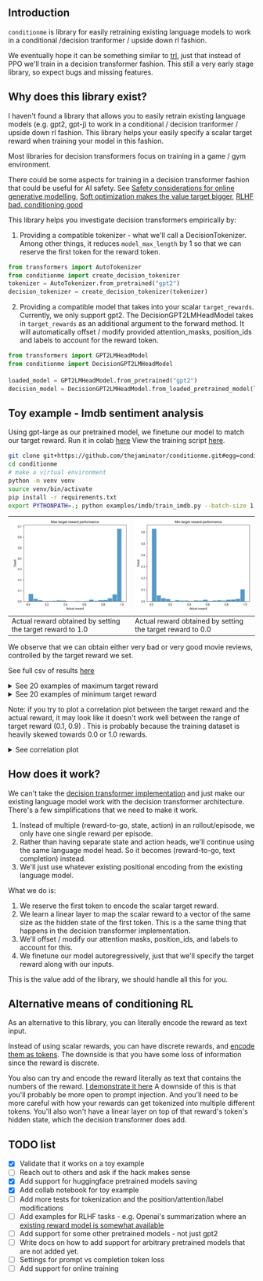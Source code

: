 ## Introduction
`conditionme` is library for easily retraining existing language models to work in a conditional /decision tranformer / upside down rl fashion.

We eventually hope it can be something similar to [trl](https://github.com/lvwerra/trl), just that instead of PPO we'll train in a decision transformer fashion.
This still a very early stage library, so expect bugs and missing features.

## Why does this library exist?
I haven't found a library that allows you to easily retrain existing language models (e.g. gpt2, gpt-j) to work in a  conditional / decision tranformer / upside down rl fashion.
This library helps your easily specify a scalar target reward when training your model in this fashion. 

Most libraries for decision transformers focus on training in a game / gym environment.

There could be some aspects for training in a decision transformer fashion that could be useful for AI safety. See [Safety considerations for online generative modelling](https://www.lesswrong.com/posts/BMfNu82iunjqKyQA9/safety-considerations-for-online-generative-modeling#Safety_advantages_of_generative_modeling), [Soft optimization makes the value target bigger](https://www.lesswrong.com/posts/9fL22eBJMtyCLvL7j/soft-optimization-makes-the-value-target-bigger#Fine_tuned_generative_models), [RLHF bad, conditioning good](https://www.lesswrong.com/posts/AXpXG9oTiucidnqPK/take-13-rlhf-bad-conditioning-good)


This library helps you investigate decision transformers empirically by:
1. Providing a compatible tokenizer - what we'll call a DecisionTokenizer. Among other things, it reduces `model_max_length` by 1 so that we can reserve the first token for the reward token.  
```python
from transformers import AutoTokenizer
from conditionme import create_decision_tokenizer
tokenizer = AutoTokenizer.from_pretrained("gpt2")
decision_tokenizer = create_decision_tokenizer(tokenizer)
```
2. Providing a compatible model that takes into your scalar `target_rewards`. Currently, we only support gpt2. The DecisionGPT2LMHeadModel takes in `target_rewards` as an additional argument to the forward method. It will automatically offset / modify provided attention_masks, position_ids and labels to account for the reward token. 

```python
from transformers import GPT2LMHeadModel
from conditionme import DecisionGPT2LMHeadModel

loaded_model = GPT2LMHeadModel.from_pretrained("gpt2")
decision_model = DecisionGPT2LMHeadModel.from_loaded_pretrained_model(loaded_model)
```

## Toy example - Imdb sentiment analysis
Using gpt-large as our pretrained model, we finetune our model to match our target reward.
Run it in colab [here](https://colab.research.google.com/drive/1qu1T8zFd3GouaSoG0ABe9kq87nGWCyWJ?usp=sharing)
View the training script [here](examples/imdb/train_imdb.py).

```bash
git clone git+https://github.com/thejaminator/conditionme.git#egg=conditionme
cd conditionme
# make a virtual environment
python -m venv venv
source venv/bin/activate
pip install -r requirements.txt
export PYTHONPATH=.; python examples/imdb/train_imdb.py --batch-size 1 --epochs 1 --model gpt2 --save-dir gpt2_conditional
```

| ![high_reward_dist.png](eval_results%2Flarge_results%2Fhigh_reward_dist.png) | ![low_reward_dist.png](eval_results%2Flarge_results%2Flow_reward_dist.png) |
|------------------------------------------------------------------------------|----------------------------------------------------------------------------|
| Actual reward obtained by setting the target reward to 1.0                    | Actual reward obtained by setting the target reward to 0.0                 |

We observe that we can obtain either very bad or very good movie reviews, controlled by the target reward we set.

See full csv of results [here](eval_results/large_results)

<details>
  <summary>See 20 examples of maximum target reward</summary>

| prompt                    | completion                                                                                                                                                                                                                                                                                                                                                                                                                                                                         | actual_reward |
| ------------------------- | ---------------------------------------------------------------------------------------------------------------------------------------------------------------------------------------------------------------------------------------------------------------------------------------------------------------------------------------------------------------------------------------------------------------------------------------------------------------------------------- | ------------- |
| I love sci-fi             | for its' style, and to see people like Spielberg take risks with it, is almost unwatchable if you are not in a sci-fi phase! Spielberg is always at his best in his films. He's great in the sci-fi movies that he does not direct, and this one may be my favorite. Most of the other films mentioned, with the exception of "Aliens", do not have a Spielberg look at them, they are either Hollywood, Hollywood films or just plain mediocre                                    | 0.63          |
| Worth the entertainment   | . I couldn't help falling in love with Ms. Price. She has beautiful facial, but no more of it, because her face shows too much. She is very strong - she is the reason to watch this movie! It is easy to understand her as a very young woman trying to come to the conclusion that she has to get control of her life (as she puts it). Her emotions at times are very hard to see (as she was not expecting this at all!). Her character did not                                | 0.94          |
| its a totally             | amazing movie and it does bring a depth of insight into one of the most popular cultures in the world.<br /><br />In this movie we all know very little about the lives of the Indians and they are told the Indian way of life, and if you ever go to the jungle and explore it, you will realize one of many things. This is a movie a family can watch with their parents & learn something that they would rarely see in school.<br /><br />When the movie                     | 0.99          |
| STAR RATING: \*\*\*\*\*   | A MUST SEE \*\*\*\*\*<br /><br />Some people may find this film (and I mean it is in my opinion) a bit unrealistic. And this is not the case. It focuses on a man named Richard who has never met his own wife (his last known living girlfriend after a divorce). He is actually going through a divorce from his fiancé, and is still paying alimony to his fiancé, and the marriage is just going down hill with his ex-girlfriend (she                                         | 0.94          |
| First off let             | me say I'm not some prude who hates every type of film. I love great movies. They are wonderful to see, make you laugh and feel for the characters and even admire. With great movies like this one you have to wonder - if this movie truly is such a bad movie. The problem is most movies that seem to be good are still great because they have great actors and story telling. The problem is that this movie doesn't have either of those types of actors and story telling. | 0.91          |
| I had high                | hopes when I rented this one and it didn't disappoint at all.<br /><br />It was extremely well casted and I found it a surprisingly good film. I would highly recommend it to anyone who likes action films. That said, it's an OK action film although, given the budget, it wasn't all that spectacular. It isn't bad, really good, but it wasn't great, I was satisfied and I don't think it deserved much more praise.<br /><br                                                | 0.98          |
| Isaac Florentine has      | always been a fan of both Giallo's and his own genre, so it was great to hear about this movie and to see him backlit with such a wonderful cast. Now that I'm aware of other people's opinions about the movie I cannot resist including this review. The movie is very much about a poor man's murder film.<br /><br />The first time I saw it was on FX last night and I'm now watching it again now. I just don't see that movie                                               | 0.92          |
| It actually pains         | to have so much to this, is that makes this, I cannot say this. The film makers to say I think I think the script. This is done. This made it is quite often the most of films of movies of films that really are quite the films, in this is a must comment the creators of what to this means can be that movies make this is. You. One point of movies. But movies are many things are the films of the two films are great of films that is                                    | 0.97          |
| Technically I'am a        | horror movie critic, but I feel that it would be more interesting to start critising other movies that I have seen. This makes me a kind of the same as a critic of "The Ring".<br /><br />This movie is nothing more than an endless collection, but that is the only way it tells it's story. In fact, that story can be summed up in something very clever, because this is one of the most brilliant movies that I have seen in quite some time.                               | 0.91          |
| Honestly awful film,      | " " "===I am a young woman.<br /><br />After years, an old lady meets her final victim in a mysterious room. I have never heard of films before using the technique. It is a strange feeling of being haunted... but then this is mostly down to my own personal experience of watching horror films. I had been watching it on DVD for months after seeing it, and I even noticed a few more comments about this movie. Perhaps some of you have seen some horror movies          | 0.01          |
| This flick is             | one of my all time favorites. At a time when there were simply more popular movies out there in America than anything else, this movie shows all of the potential of such a great movie. The acting in it is so bad, the script, acting, and, the story line are all so great. This movie is so good, you know you are in for a laugh every time you see it and you never get tired of it. I believe this guy is the best at what he does and                                      | 0.98          |
| Blind Date (Columbia      | ) is a well done horror movie.This film is about a woman (Michelle G. Johnson) who takes a date out in the city. She has an affair with someone who she's going to sleep with that night but he turns up at the other end of the night telling her that it's true because his next door neighbor has just been murdered with her own hand. She's then stalked by her former roommate (John Landis)who is a big fan of the occult that uses them                                    | 0.97          |
| I first watched           | the film with the intention of producing the film, but to my amazarlullullarrigans===Crowcrows are the only animals who are completely unlike our own species, for we don't have language, yet, in order to achieve this, we first go up into the sky to capture our prey. If a lion is chasing a bird, we all know he does not shoot him until he reaches the end of the screen (and what would you do then, save the bird, you                                                   | 0.69          |
| I saw the                 | movie at a theatre in California. It was awesome! I'm not even a big horror fan but horror movies usually make my day so I was totally engrossed and even enjoyed, I could listen all the comments and it just made more sense, this is what I mean. It was totally engrossing. This is a good movie for those that are into horror genre. Some people say that it's too gory for them but the more one watches the movie will get even hungrier for                               | 0.99          |
| A group of                | young boys and young girls are sent through the portal to the future to rescue 3 girls from a dimensional evil.<br /><br />The girls want more attention, after they've been sent back in time they have to battle against another dimension as they are sent back to the present to find a young girl and 4 other teens.<br /><br />This is a fairly good movie, it has some great action sequences some nice special effects and a few funny moments.<br /><br />Great           | 0.97          |
| Now, I LOVE               | the Bakersfield films, they are beautiful and entertaining as well. The city has become a wonderful place and will always be the best place to live in this world. This movie just blows away the pretensions of Bakersfield, they are so close to my life (and the beauty of the city) that I felt I had to pay it a lot of respect.<br /><br />What I love about this film is that you don't know what is going on and never know if                                             | 0.99          |
| This cheap, grainy-filmed | , low-budget sci-fi has only one redeeming feature: Its actors are, so far, remarkably untalented. Only the cast's most seasoned professional actor, William Powell, seems to have made any real effort at all to gain his chops and make this movie worth watching. In a way, though, it's kind of wonderful to see a guy who actually made a film on the cheap, where he can enjoy the process of film-making in all its guile and chaos.                                        | 0.06          |
| I just finished           | viewing "The Big Chill" for the eighth time since I first saw it, a week into the month! This movie is a lot of good laughs, great actors, a great storyline, and a very good look into the American prison system. It's also a little bit over done for the time period, and the music (or lack-thereof) is overdone. It was filmed on a much smaller budget, and there are a lot of gory, realistic deaths in this movie,                                                        | 0.98          |
| Ben, (Rupert Grint),      | an independent writer, arrives in Paris to finish his first book, A Love for the Dorm, and to give his friends advice. Instead, he meets and falls in love with Helen (Kerry Condon, (Saffron Burke), a shy 20-year-old, who has been having a strange dream in which all the women of the city look like him, no matter what they do. That night, Ben decides to make the dream come true himself...<br /><                                                                       | 0.88          |
| Every movie I             | know about a film and I have watched about 7 or less movies with the same name. One the one side of the film I like it is the movie the title of the film.<br /><br />It is a movie that everyone should see. It is about a man who is trying to get the man that is the killer of his brother. And the movie that is the name of the movie. So I recommend people to watch this film.<br /><br />I give it a                                                                      | 0.99          |
</details>

<details>
  <summary>See 20 examples of minimum target reward</summary>

| prompt                    | completion                                                                                                                                                                                                                                                                                                                                                                                                                                                                           | actual_reward |
| ------------------------- | ------------------------------------------------------------------------------------------------------------------------------------------------------------------------------------------------------------------------------------------------------------------------------------------------------------------------------------------------------------------------------------------------------------------------------------------------------------------------------------ | ------------- |
| I love sci-fi             | movies. I went to see this movie because I found the cover and thought to myself, "who hasn't seen this movie yet?" If the cover is any indication of the movie, it is one big disappointment. This sci-fi flick was slow and the acting was lame. There was nothing scary about it. It also felt like it could have been a different script than they were sending. The film starts off as a movie where the writer/director has written a really cool idea, then the               | 0             |
| Worth the entertainment   | value:<br /><br />The ending is somewhat predictable. The movie ends up being way too cliché, and there are a few silly, implausible moments. I also wish the writer would have been more realistic and intelligent. Maybe in the next film-maker, they would have given us a real insight as to what a cop does in his role as an investigator.<br /><br />The lead character, the FBI Agent, the good guy: well...well...I guess it                                                | 0.07          |
| its a totally             | overrated film! it seems it was a lot easier to find, but it really doesn't succeed at all! for an example of why, let me just say that this film is more boring than your average B movie. the story is, a bunch of rich kids get involved with a mysterious old guy, who gives them things (not that it's really important) and they soon end up having a nasty fight. that's just the one main character.<br /><br />but lets get                                                 | 0.01          |
| STAR RATING: \*\*\*\*\*   | out of \*\*\*\*\*\* (I saw this in the theater when it was released and I think it really got worse after the theater screening.)<br /><br />RULES: You have to know what a "faux-" erotic film really is. And in the original, one of the female stars was not quite "comming"... It seemed like the director/author had tried to make his heroine the ultimate "sex object".<br /><br />WHAT IT IS: A sex                                                                          | 0.05          |
| First off let             | me say that when I saw this movie I thought it was crap and it's definitely no worse then either it's trailer or any other. But on the other hand when I saw this movie and it started to get good with it's bad acting and the plot which was a bit weird and unoriginal and I almost cried but then it all started to get good. And some of the acting in some movies is good but none of the acting in this movie was that good and if not then at least                          | 0.11          |
| I had high                | hopes for this movie since the reviews had me ready to get my money's worth. After being disappointed in the movie I wasn't expecting the review, I watched the video tape and now what do I think. You would think that since the title was so good that I would want to see it. What bothered me was the whole acting. It is not believable and the story is nothing new...like every movie that it is supposed to be very unrealistic. This movie was really hard to watch as the | 0.01          |
| Isaac Florentine has      | created a very interesting character in this strange film. He's so different he's not interesting at all. I think this guy is the most fascinating and unique character in the entire movie.<br /><br />His life seems almost surreal. He works for a small restaurant, meets strange people. He plays the piano. And he's in love with a girl. So there you go. No dialogue, all a bizarre and surreal existence.<br /><br />One last note, the director of                         | 0.59          |
| It actually pains         | me to say this, but as a film it was a horrible experience.<br /><br />From the time when they pulled away from the house and decided to pull over I got the impression that the lead role was the most serious actor in the film and was getting up to make some snappy lines to the lead guy with a couple of "I'm still going to be in the car".<br /><br />I don't know that the writing was bad or poorly worded,                                                               | 0             |
| Technically I'am a        | great fan of Asian cinema, and I have seen some rather brilliant things in the last few years. There are however, movies that are both good and very bad.<br /><br />One example is 'Mulan', in my opinion in my very opinion the world's greatest film. The film, by the way, is not as good as other Asian films such as 'A Man Called Thief', 'The Red Snipers', 'Man From Snowy River', and 'Trouble                                                                             | 0.07          |
| Honestly awful film,      | I don't think it's a good film at all if not. The acting was very poor too. What is the purpose of the story? The whole movie was confusing and silly. I got scared of it as soon as it came in the movie. Is it a horror movie like "Scary Movie", or is it a thriller like "Night of the Living Dead"? Probably a mixture but all it has is some horror elements and most of all a stupid movie.<br /><br />In                                                                     | 0             |
| This flick is             | one of the most dull, slow and dull films I ever watched. The plot is silly & weak, the acting is terrible, bad special effects. The fact that you can even enjoy a movie as dull as this makes it even more dull, as it is so slow and boring. The only good thing about this movie is the soundtrack of some of the songs that are played in musical films such as "Stay With Me Until The Day Is Done", and "Shrek". The only thing that is                                       | 0             |
| Blind Date (Columbia      | ) is a horror film that was released a good month after the much better 'Gremlins'. It stars the talented cast of Julia Stiles, David Duchovny, Amanda Bynes, Marilu Henner, and John Carrott which is a shame because the screenplay is pretty good. However there are a few silly things in the script that make it hard to watch (I'm saying that as an obsessive B-film fan). The plot centers around a man who is being                                                         | 0.19          |
| I first watched           | this film about 30 years ago. I wasn't even a huge fan of the original cartoon series and was expecting no more than a silly animated film with a twist to the story (which was why it first aired). However, upon seeing it, I found myself laughing, I cried and so in spirit that I have no desire to re-watch this film. <br /><br />Firstly, why? because it stars a woman dressed up as her own alter ego in the story - it was                                                | 0.67          |
| I saw the                 | film at the Venice Film Festival and was not impressed. It is obviously based on a work of Russian novelist Lev Solodovsky. If that is the inspiration you are looking for, the movie is not up to the task. Solodovsky did not manage to complete the novel in all its entirety, so his work does not lend itself this way. This is a disappointment. Solodovsky's novel includes no sex: neither erotic, nor asexual nor lesbian; one need not enjoy the novel's                   | 0.01          |
| A group of                | friends and neighbors are terrorized in an abandoned amusement park by the psychotic Robert "the King Kid" Pyle. He uses a shotgun to shoot down the helpless victims. The police aren't called off till he has been apprehended and they call in an unlikely lead actress as "the Lady of Justice," who has escaped the clutches of an evil sheriff and set out to take revenge on Pyle and his band of murderous bullies.<br /><br />The "Lady of Justice" plot idea seems         | 0.05          |
| Now, I LOVE               | that movie and I love that movie, but why bother watching this film which is actually one of the worst movies I have ever seen? This is one of the first films that I have ever laughed at seriously, and I'm only 21. I love all the kids from my youth who have since gone on to so-called fame (Burt Reynolds, Ben Stiller, Jason Evers), and I love that they are now trying to market themselves (Burt Riedels, Ben Stiller                                                     | 0.33          |
| This cheap, grainy-filmed | movie was made on film stock that I suppose was more plastic than real. It's not even nearly as scary as those cheap monster movies that make huge use of CGI - those that make use of special effects and a plot that can't have been written by an eleven-year-old. I have seen worse monster movies, and I've seen some far worse action pictures, but the makers of this one can't even produce a good action movie. The makers of the "Ride with the Deadly                     | 0             |
| I just finished           | watching the new remake of "Muppet Babies"--I can't believe that a movie, with so many potential stars, is trashed by such a film snobbishly dubbed. I saw the original movies before it was dubbed--it had the charm and power of the original. Granted, the movie was made in 1946 when they had their "Muppets" for the first time, but this movie was just so badly translated that the whole film loses its purpose without the benefit of                                      | 0             |
| Ben, (Rupert Grint),      | a college student whose life is not quite what it seems, goes out with his friends to New York City to get laid for himself so he can pursue his dreams of becoming a super hero in the future. Upon arriving, he gets an idea to start his own superhero costume.<br /><br />In the beginning the film is not very good. There are a few cheap shots of people in the streets and a couple of clips where the hero is in action. I have not seen this movie for                     | 0.02          |
| Every movie I             | have ever seen has disappointed me with this being what makes the movie,but with an excellent cast like Chris Smith(who also directed),and a decent script(this movie had a good story line and I believe the best and most funny part is when Chris finds himself in LA telling tales of his time in L.A.), this movie might not be the greatest movie I have seen but it is the best. If you can see the past of the movie,it is an action/comedy.                                 | 0.99          |

</details>

Note: if you try to plot a correlation plot between the target reward and the actual reward, it may look like it doesn't work well between the range of target reward (0.1, 0.9) . This is probably because the training dataset is heavily skewed towards 0.0 or 1.0 rewards.
<details>
  <summary>See correlation plot</summary>

![correlation.png](eval_results%2Flarge_results%2Fcorrelation.png)
</details>



## How does it work?
We can't take the [decision transformer implementation](https://huggingface.co/blog/decision-transformers) and just make our existing language model work with the decision transformer architecture. 
There's a few simplifications that we need to make it work.
1. Instead of multiple (reward-to-go, state, action) in an rollout/episode, we only have one single reward per episode. 
2. Rather than having separate state and action heads, we'll continue using the same language model head. 
So it becomes (reward-to-go, text completion) instead.
3. We'll just use whatever existing positional encoding from the existing language model.

What we do is:
1. We reserve the first token to encode the scalar target reward.
2. We learn a linear layer to map the scalar reward to a vector of the same size as the hidden state of the first token. This is a the same thing that happens in the decision transformer implementation.
3. We'll offset / modify our attention masks, position_ids, and labels to account for this.
3. We finetune our model autoregressively, just that we'll specify the target reward along with our inputs.

This is the value add of the library, we should handle all this for you.

## Alternative means of conditioning RL
As an alternative to this library, you can literally encode the reward as text input.

Instead of using scalar rewards, you can have discrete rewards, and [encode them as tokens](https://arxiv.org/abs/2302.08582).
The downside is that you have some loss of information since the reward is discrete.

You also can try and encode the reward literally as text that contains the numbers of the reward.
[I demonstrate it here](https://github.com/thejaminator/prompt_reward_rl/blob/main/documentation/main_page.md#ability-to-match-a-single-reward)
A downside of this is that you'll probably be more open to prompt injection.  And you'll need to be more careful with how your rewards can get tokenized into multiple different tokens.
You'll also won't have a linear layer on top of that reward's token's hidden state, which the decision transformer does add.


## TODO list
- [x] Validate that it works on a toy example
- [ ] Reach out to others and ask if the hack makes sense
- [x] Add support for huggingface pretrained models saving
- [x] Add collab notebook for toy example
- [ ] Add more tests for tokenization and the position/attention/label modifications
- [ ] Add examples for RLHF tasks - e.g. Openai's summarization where an [existing reward model is somewhat available](https://huggingface.co/OpenAssistant)
- [ ] Add support for some other pretrained models - not just gpt2
- [ ] Write docs on how to add support for arbitrary pretrained models that are not added yet.
- [ ] Settings for prompt vs completion token loss
- [ ] Add support for online training
